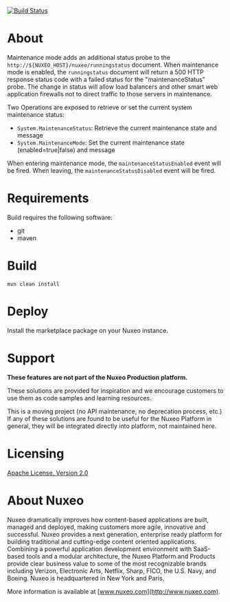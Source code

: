 [![Build Status](https://qa.nuxeo.org/jenkins/buildStatus/icon?job=Sandbox/sandbox_nuxeo-maintenance-mode)](https://qa.nuxeo.org/jenkins/job/Sandbox/sandbox_nuxeo-maintenance-mode)

# About

Maintenance mode adds an additional status probe to the `http://${NUXEO_HOST}/nuxeo/runningstatus`  document.  When maintenance mode is enabled, the `runningstatus` document will return a 500 HTTP response status code with a failed status for the "maintenanceStatus" probe.  The change in status will allow load balancers and other smart web application firewalls not to direct traffic to those servers in maintenance.

Two Operations are exposed to retrieve or set the current system maintenance status:
* `System.MaintenanceStatus`: Retrieve the current maintenance state and message
* `System.MaintenanceMode`: Set the current maintenance state (enabled=true|false) and message

When entering maintenance mode, the `maintenanceStatusEnabled` event will be fired.  When leaving, the `maintenanceStatusDisabled` event will be fired.

# Requirements

Build requires the following software:
- git
- maven

# Build

```
mvn clean install
```

# Deploy

Install the marketplace package on your Nuxeo instance.

# Support

**These features are not part of the Nuxeo Production platform.**

These solutions are provided for inspiration and we encourage customers to use them as code samples and learning resources.

This is a moving project (no API maintenance, no deprecation process, etc.) If any of these solutions are found to be useful for the Nuxeo Platform in general, they will be integrated directly into platform, not maintained here.

# Licensing

[Apache License, Version 2.0](http://www.apache.org/licenses/LICENSE-2.0)

# About Nuxeo

Nuxeo dramatically improves how content-based applications are built, managed and deployed, making customers more agile, innovative and successful. Nuxeo provides a next generation, enterprise ready platform for building traditional and cutting-edge content oriented applications. Combining a powerful application development environment with SaaS-based tools and a modular architecture, the Nuxeo Platform and Products provide clear business value to some of the most recognizable brands including Verizon, Electronic Arts, Netflix, Sharp, FICO, the U.S. Navy, and Boeing. Nuxeo is headquartered in New York and Paris.

More information is available at [www.nuxeo.com](http://www.nuxeo.com).
